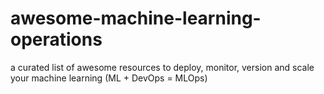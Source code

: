 # awesome-machine-learning-operations
a curated list of awesome resources to deploy, monitor, version and scale your machine learning (ML + DevOps = MLOps)
